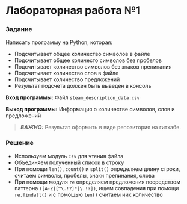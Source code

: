 # Лабораторная работа  №1

### Задание
Написать программу на Python, которая:

* Подсчитывает общее количество символов в файле
* Подсчитывает общее количесто символов без пробелов
* Подсчитывает количество символов без знаков препинания
* Подсчитывает количество слов в файле
* Подсчитывает количество предложений
* Результат подсчета должен быть выведен в консоль

**Вход программы:**
Файл `steam_description_data.csv`

**Выход программы:**
Информация о количестве символов, слов и предложений

> **_ВАЖНО:_**
Результат оформить в виде репозитория на гитхабе.

### Решение
* Используем модуль `csv` для чтения файла
* Объединяем полученный список в строку
* При помощи `len()`, `count()` и `split()` определяем длину строки, считаем символы, пробелы, знаки препинания, слова
* При помощи модуля `re` определяем предложения посредством паттерна `([A-Z][^\.!?]*[\.!?])`, ищем совпадения при помощи `re.findall()` и с помощью `len()` считаем иих количество



